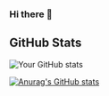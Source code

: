 ### Hi there 👋

<!--
**faraji-fuji/faraji-fuji** is a ✨ _special_ ✨ repository because its `README.md` (this file) appears on your GitHub profile.

Here are some ideas to get you started:

- 🔭 I’m currently working on ...
- 🌱 I’m currently learning ...
- 👯 I’m looking to collaborate on ...
- 🤔 I’m looking for help with ...
- 💬 Ask me about ...
- 📫 How to reach me: ...
- 😄 Pronouns: ...
- ⚡ Fun fact: ...
-->

## GitHub Stats

![Your GitHub stats](https://github-readme-stats.vercel.app/api?username=faraji-fuji&show_icons=true)

[![Anurag's GitHub stats](https://github-readme-stats.vercel.app/api?username=faraji-fuji)](https://github.com/anuraghazra/github-readme-stats)
